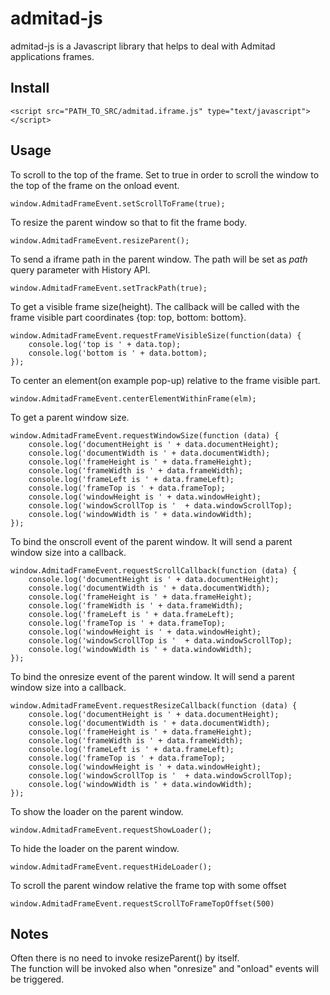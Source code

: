 admitad-js
==================

admitad-js is a Javascript library that helps to deal with Admitad applications frames.

Install
----------

    <script src="PATH_TO_SRC/admitad.iframe.js" type="text/javascript"></script>

Usage
-------

To scroll to the top of the frame. Set to true in order to scroll the window
to the top of the frame on the onload event.

    window.AdmitadFrameEvent.setScrollToFrame(true);

To resize the parent window so that to fit the frame body.

    window.AdmitadFrameEvent.resizeParent();

To send a iframe path in the parent window. The path will be set as *path* query parameter with History API.

    window.AdmitadFrameEvent.setTrackPath(true);

To get a visible frame size(height). The callback will be called
with the frame visible part coordinates {top: top, bottom: bottom}.

    window.AdmitadFrameEvent.requestFrameVisibleSize(function(data) {
        console.log('top is ' + data.top);
        console.log('bottom is ' + data.bottom);
    });

To center an element(on example pop-up) relative to the frame visible part.

    window.AdmitadFrameEvent.centerElementWithinFrame(elm);

To get a parent window size.

    window.AdmitadFrameEvent.requestWindowSize(function (data) {
        console.log('documentHeight is ' + data.documentHeight);
        console.log('documentWidth is ' + data.documentWidth);
        console.log('frameHeight is ' + data.frameHeight);
        console.log('frameWidth is ' + data.frameWidth);
        console.log('frameLeft is ' + data.frameLeft);
        console.log('frameTop is ' + data.frameTop);
        console.log('windowHeight is ' + data.windowHeight);
        console.log('windowScrollTop is '  + data.windowScrollTop);
        console.log('windowWidth is ' + data.windowWidth);
    });

To bind the onscroll event of the parent window. It will send a parent window size into a callback.

    window.AdmitadFrameEvent.requestScrollCallback(function (data) {
        console.log('documentHeight is ' + data.documentHeight);
        console.log('documentWidth is ' + data.documentWidth);
        console.log('frameHeight is ' + data.frameHeight);
        console.log('frameWidth is ' + data.frameWidth);
        console.log('frameLeft is ' + data.frameLeft);
        console.log('frameTop is ' + data.frameTop);
        console.log('windowHeight is ' + data.windowHeight);
        console.log('windowScrollTop is '  + data.windowScrollTop);
        console.log('windowWidth is ' + data.windowWidth);
    });

To bind the onresize event of the parent window. It will send a parent window size into a callback.

    window.AdmitadFrameEvent.requestResizeCallback(function (data) {
        console.log('documentHeight is ' + data.documentHeight);
        console.log('documentWidth is ' + data.documentWidth);
        console.log('frameHeight is ' + data.frameHeight);
        console.log('frameWidth is ' + data.frameWidth);
        console.log('frameLeft is ' + data.frameLeft);
        console.log('frameTop is ' + data.frameTop);
        console.log('windowHeight is ' + data.windowHeight);
        console.log('windowScrollTop is '  + data.windowScrollTop);
        console.log('windowWidth is ' + data.windowWidth);
    });


To show the loader on the parent window.

    window.AdmitadFrameEvent.requestShowLoader();

To hide the loader on the parent window.

    window.AdmitadFrameEvent.requestHideLoader();

To scroll the parent window relative the frame top with some offset

    window.AdmitadFrameEvent.requestScrollToFrameTopOffset(500)


Notes
------

Often there is no need to invoke resizeParent() by itself.  
The function will be invoked also when "onresize" and "onload" events will be triggered.
